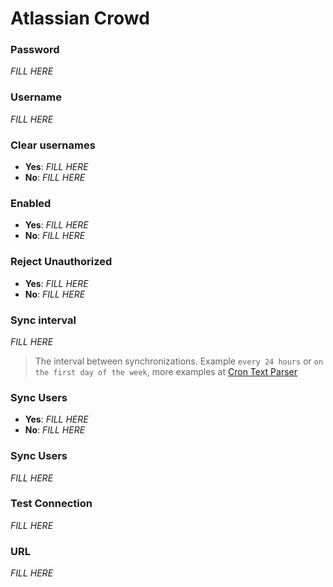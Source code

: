 # Atlassian Crowd

### Password

_FILL HERE_


### Username

_FILL HERE_


### Clear usernames

- **Yes**: _FILL HERE_
- **No**: _FILL HERE_


### Enabled

- **Yes**: _FILL HERE_
- **No**: _FILL HERE_


### Reject Unauthorized

- **Yes**: _FILL HERE_
- **No**: _FILL HERE_


### Sync interval

_FILL HERE_

> The interval between synchronizations. Example `every 24 hours` or `on the first day of the week`, more examples at [Cron Text Parser](http://bunkat.github.io/later/parsers.html#text)


### Sync Users

- **Yes**: _FILL HERE_
- **No**: _FILL HERE_


### Sync Users

_FILL HERE_


### Test Connection

_FILL HERE_


### URL

_FILL HERE_

